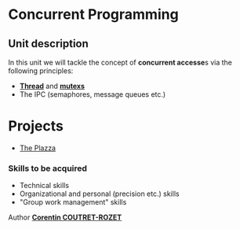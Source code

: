 # Concurrent Programming 

## Unit description

In this unit we will tackle the concept of **concurrent accesse**s via the following principles:
* [**Thread**](https://en.wikipedia.org/wiki/Thread_(computing)) and [**mutexs**](https://en.wikipedia.org/wiki/Mutual_exclusion)
* The IPC (semaphores, message queues etc.)


# Projects
* [The Plazza](https://github.com/sheiiva/CCP_plazza)

### Skills to be acquired
* Technical skills
* Organizational and personal (precision etc.) skills 
* "Group work management" skills 


Author [**Corentin COUTRET-ROZET**](https://github.com/sheiiva)
